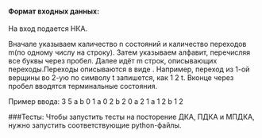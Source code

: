 #### Формат входных данных:

На вход подается НКА.

Вначале указываем каличество n состояний и каличество переходов m(по одному числу на строку). Затем указываем алфавит, перечисляя все буквы через пробел. Далее идёт m строк, описывающих переходы.Переходы описываются в виде <in><out><symbol>. Например, переход из 1-ой верщины во 2-ую по символу t запишется, как 1 2 t. Вконце через пробел вводятся терминальные состояния.

Пример ввода: 
3 
5 
a b 
0 1 a 
0 2 b 
2 0 a 
2 1 a 
1 2 b 
1 2

###Тесты:
Чтобы запустить тесты на посторение ДКА, ПДКА и МПДКА, нужно запустить соответствующие python-файлы.
